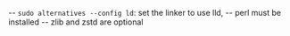-- `sudo alternatives --config ld`: set the linker to use lld,
-- perl must be installed
-- zlib and zstd are optional
